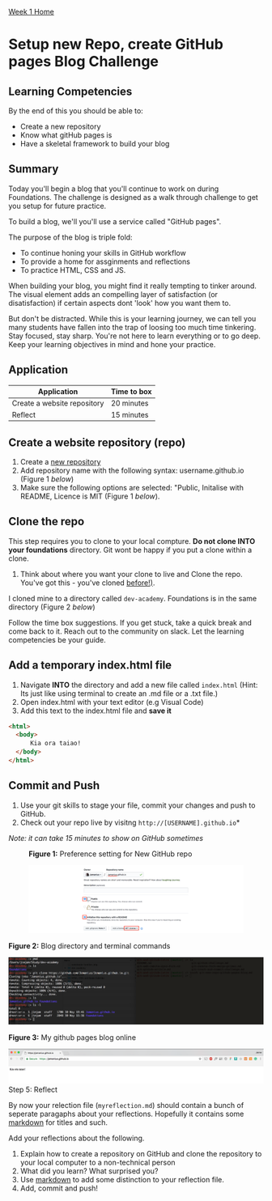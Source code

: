[Week 1 Home](../)

# Setup new Repo, create GitHub pages Blog Challenge

## Learning Competencies
By the end of this you should be able to:

- Create a new repository
- Know what gitHub pages is 
- Have a skeletal framework to build your blog 


## Summary
Today you'll begin a blog that you'll continue to work on during Foundations. The challenge is designed as a walk through challenge to get you setup for future practice.

To build a blog, we'll you'll use a service called "GitHub pages".

The purpose of the blog is triple fold: 
- To continue honing your skills in GitHub workflow  
- To provide a home for assginments and reflections  
- To practice HTML, CSS and JS.  

When building your blog, you might find it really tempting to tinker around. The visual element adds an compelling layer of satisfaction (or disatisfaction) if certain aspects dont 'look' how you want them to. 

But don't be distracted. While this is your learning journey, we can tell you many students have fallen into the trap of loosing too much time tinkering. Stay focused, stay sharp. You're not here to learn everything or to go deep. Keep your learning objectives in mind and hone your practice. 


## Application

Application | Time to box |
------------|----------|
Create a website repository | 20 minutes 
Reflect | 15 minutes |

## Create a website repository (repo)
1. Create a [new repository](https://github.com/new) 
2. Add repository name with the following syntax: username.github.io  (Figure 1 _below_)  
3. Make sure the following options are selected: "Public, Initalise with README, Licence is MIT (Figure 1 _below_).  

## Clone the repo 
This step requires you to clone to your local compture. __Do not clone INTO your foundations__ directory. Git wont be happy if you put a clone within a clone. 

1. Think about where you want your clone to live and Clone the repo. You've got this - you've cloned [before!)](git-github-challenge.md#step-3-cloning). 

I cloned mine to a directory called `dev-academy`. Foundations is in the same directory (Figure 2 _below_)

Follow the time box suggestions. If you get stuck, take a quick break and come back to it. Reach out to the community on slack. Let the learning competencies be your guide.

## Add a temporary index.html file 
1. Navigate __INTO__ the directory and add a new file called `index.html` (Hint: Its just like using terminal to create an .md file or a .txt file.)
2. Open index.html with your text editor (e.g Visual Code) 
3. Add this text to the index.html file and __save it__

```html
<html>
  <body>
      Kia ora taiao! 
  </body>
</html>

``` 
## Commit and Push 
1. Use your git skills to stage your file, commit your changes and push to GitHub. 
2. Check out your repo live by visitng `http://[USERNAME].github.io`* 

_Note: it can take 15 minutes to show on GitHub sometimes_


<figure>
  <figcaption>
    <p><strong>Figure 1:</strong> Preference setting for New GitHub repo</p>
  </figcaption>
  <img src="../../images/github_13_new_repo.png" alt="Create new repo"><br>

</figure


<figure>
  <figcaption>
    <p><strong>Figure 2:</strong> Blog directory and terminal commands</p>
  </figcaption>
  <img src="../../images/Github_14_blog_directory.png" alt="blog directory"><br>

</figure


<figure>
  <figcaption>
    <p><strong>Figure 3:</strong> My github pages blog online</p>
  </figcaption>
  <img src="../../images/github_15_blog_index.png" alt="blog online"><br>

</figure



## Step 5: Reflect
By now your relection file (`myreflection.md`) should contain a bunch of seperate paragaphs about your reflections. Hopefully it contains some [markdown](https://github.com/adam-p/markdown-here/wiki/Markdown-Cheatsheet) for titles and such. 

Add your reflections about the following. 

1. Explain how to create a repository on GitHub and clone the repository to your local computer to a non-technical person
2. What did you learn? What surprised you? 
3. Use [markdown](https://github.com/adam-p/markdown-here/wiki/Markdown-Cheatsheet) to add some distinction to your reflection file.
4. Add, commit and push! 


